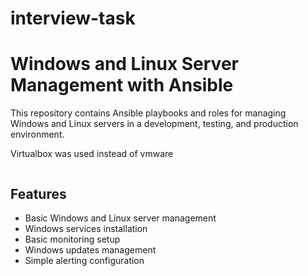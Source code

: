 # interview-task

# Windows and Linux Server Management with Ansible

This repository contains Ansible playbooks and roles for managing Windows and Linux servers in a development, testing, and production environment.

Virtualbox was used instead of vmware

```
```

## Features

- Basic Windows and Linux server management
- Windows services installation 
- Basic monitoring setup 
- Windows updates management
- Simple alerting configuration

